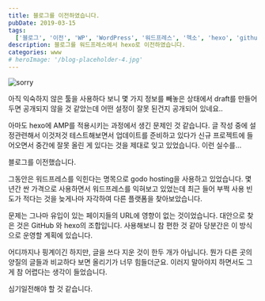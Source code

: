 ```yaml
---
title: 블로그를 이전하였습니다.
pubDate: 2019-03-15
tags:
  ['블로그', '이전', 'WP', 'WordPress', '워드프레스', '헥소', 'hexo', 'github']
description: 블로그를 워드프레스에서 hexo로 이전하였습니다.
categories: www
# heroImage: '/blog-placeholder-4.jpg'
---
```


![sorry](https://live.staticflickr.com/65535/33841218408_f756fa8110_c.jpg)

아직 익숙하지 않은 툴을 사용하다 보니 몇 가지 정보를 빼놓은 상태에서 draft를 만들어두면 공개되지 않을 것 같았는데 어떤 설정이 잘못 된건지 공개되어 있네요..

아마도 hexo에 AMP를 적용시키는 과정에서 생긴 문제인 것 같습니다. 글 작성 중에 설정관련해서 이것저것 테스트해보면서 업데이트를 준비하고 있다가 신규 프로젝트에 들어오면서 중간에 잘못 올린 게 있다는 것을 제대로 잊고 있었습니다. 이런 실수를...

블로그를 이전했습니다.

그동안은 워드프레스를 익힌다는 명목으로 godo hosting을 사용하고 있었습니다.
몇 년간 싼 가격으로 사용하면서 워드프레스를 익혀보고 있었는데 최근 들어 부쩍 사용 빈도가 적다는 것을 늦게나마 자각하여 다른 플랫폼을 찾아보았습니다.

문제는 그나마 유입이 있는 페이지들의 URL에 영향이 없는 것이었습니다.
대안으로 찾은 것은 GitHub 와 hexo의 조합입니다.
사용해보니 참 편한 것 같아 당분간은 이 방식으로 운영할 계획에 있습니다.

어디까지나 핑계이긴 하지만, 글을 쓰다 지운 것이 한두 개가 아닙니다.
뭔가 다른 곳의 양질의 글들과 비교하다 보면 올리기가 너무 힘들더군요.
이러지 말아야지 하면서도 그게 참 어렵다는 생각이 들었습니다.

심기일전해야 할 것 같습니다.
